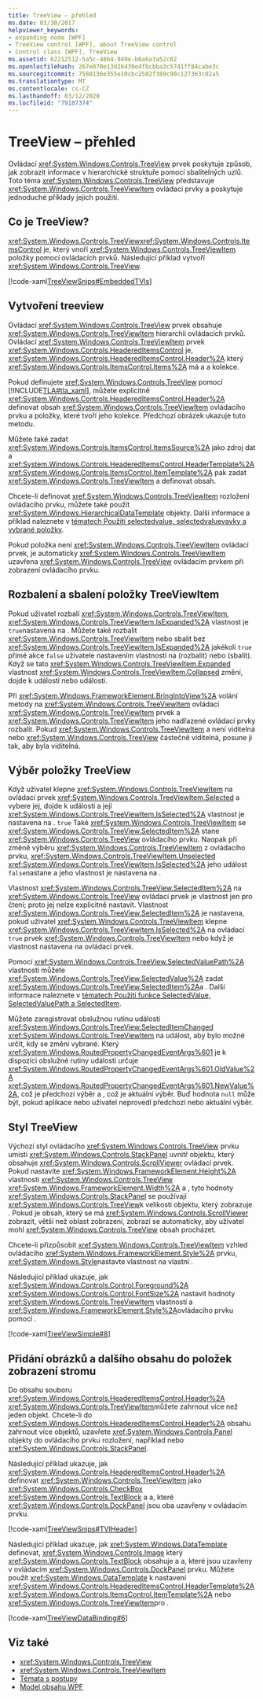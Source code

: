```yaml
---
title: TreeView – přehled
ms.date: 03/30/2017
helpviewer_keywords:
- expanding node [WPF]
- TreeView control [WPF], about TreeView control
- Control class [WPF], TreeView
ms.assetid: 62212512-5a5c-4864-949e-b6a6a3a52c02
ms.openlocfilehash: 267e870e13d26439e4fbcbba3c5741ff84cabe3c
ms.sourcegitcommit: 7588136e355e10cbc2582f389c90c127363c02a5
ms.translationtype: MT
ms.contentlocale: cs-CZ
ms.lasthandoff: 03/12/2020
ms.locfileid: "79187374"
---
```

# <a name="treeview-overview"></a>TreeView – přehled
Ovládací <xref:System.Windows.Controls.TreeView> prvek poskytuje způsob, jak zobrazit informace v hierarchické struktuře pomocí sbalitelných uzlů. Toto téma <xref:System.Windows.Controls.TreeView> představuje <xref:System.Windows.Controls.TreeViewItem> ovládací prvky a poskytuje jednoduché příklady jejich použití.  

<a name="Simple_TreeView_Control"></a>
## <a name="what-is-a-treeview"></a>Co je TreeView?  
 <xref:System.Windows.Controls.TreeView><xref:System.Windows.Controls.ItemsControl> je, který vnoří <xref:System.Windows.Controls.TreeViewItem> položky pomocí ovládacích prvků. Následující příklad vytvoří <xref:System.Windows.Controls.TreeView>.  
  
 [!code-xaml[TreeViewSnips#EmbeddedTVIs](~/samples/snippets/csharp/VS_Snippets_Wpf/TreeViewSnips/CSharp/Window1.xaml#embeddedtvis)]  
  
<a name="Creating_a_TreeView"></a>
## <a name="creating-a-treeview"></a>Vytvoření treeview  
 Ovládací <xref:System.Windows.Controls.TreeView> prvek obsahuje <xref:System.Windows.Controls.TreeViewItem> hierarchii ovládacích prvků. Ovládací <xref:System.Windows.Controls.TreeViewItem> prvek <xref:System.Windows.Controls.HeaderedItemsControl> je, <xref:System.Windows.Controls.HeaderedItemsControl.Header%2A> který <xref:System.Windows.Controls.ItemsControl.Items%2A> má a a kolekce.  
  
 Pokud definujete <xref:System.Windows.Controls.TreeView> pomocí [!INCLUDE[TLA#tla_xaml](../../../../includes/tlasharptla-xaml-md.md)], můžete explicitně <xref:System.Windows.Controls.HeaderedItemsControl.Header%2A> definovat obsah <xref:System.Windows.Controls.TreeViewItem> ovládacího prvku a položky, které tvoří jeho kolekce. Předchozí obrázek ukazuje tuto metodu.  
  
 Můžete také zadat <xref:System.Windows.Controls.ItemsControl.ItemsSource%2A> jako zdroj dat a <xref:System.Windows.Controls.HeaderedItemsControl.HeaderTemplate%2A> <xref:System.Windows.Controls.ItemsControl.ItemTemplate%2A> pak zadat <xref:System.Windows.Controls.TreeViewItem> a definovat obsah.  
  
 Chcete-li definovat <xref:System.Windows.Controls.TreeViewItem> rozložení ovládacího prvku, můžete také použít <xref:System.Windows.HierarchicalDataTemplate> objekty. Další informace a příklad naleznete v [tématech Použití selectedvalue, selectedvaluevavky a vybrané položky](how-to-use-selectedvalue-selectedvaluepath-and-selecteditem.md).  
  
 Pokud položka není <xref:System.Windows.Controls.TreeViewItem> ovládací prvek, je automaticky <xref:System.Windows.Controls.TreeViewItem> uzavřena <xref:System.Windows.Controls.TreeView> ovládacím prvkem při zobrazení ovládacího prvku.  
  
<a name="Expanding_and_Collapsing_a_TreeViewItem"></a>
## <a name="expanding-and-collapsing-a-treeviewitem"></a>Rozbalení a sbalení položky TreeViewItem  
 Pokud uživatel rozbalí <xref:System.Windows.Controls.TreeViewItem>, <xref:System.Windows.Controls.TreeViewItem.IsExpanded%2A> vlastnost je `true`nastavena na . Můžete také rozbalit <xref:System.Windows.Controls.TreeViewItem> nebo sbalit bez <xref:System.Windows.Controls.TreeViewItem.IsExpanded%2A> jakékoli `true` přímé akce `false` uživatele nastavením vlastnosti na (rozbalit) nebo (sbalit). Když se tato <xref:System.Windows.Controls.TreeViewItem.Expanded> vlastnost <xref:System.Windows.Controls.TreeViewItem.Collapsed> změní, dojde k události nebo události.  
  
 Při <xref:System.Windows.FrameworkElement.BringIntoView%2A> volání metody na <xref:System.Windows.Controls.TreeViewItem> ovládací <xref:System.Windows.Controls.TreeViewItem> prvek a <xref:System.Windows.Controls.TreeViewItem> jeho nadřazené ovládací prvky rozbalit. Pokud <xref:System.Windows.Controls.TreeViewItem> a není viditelná nebo <xref:System.Windows.Controls.TreeView> částečně viditelná, posune ji tak, aby byla viditelná.  
  
<a name="TreeViewItem_Selection"></a>
## <a name="treeviewitem-selection"></a>Výběr položky TreeView  
 Když uživatel klepne <xref:System.Windows.Controls.TreeViewItem> na ovládací prvek <xref:System.Windows.Controls.TreeViewItem.Selected> a vybere jej, dojde k události a její <xref:System.Windows.Controls.TreeViewItem.IsSelected%2A> vlastnost je nastavena na . `true` Také <xref:System.Windows.Controls.TreeViewItem> se <xref:System.Windows.Controls.TreeView.SelectedItem%2A> stane <xref:System.Windows.Controls.TreeView> ovládacího prvku. Naopak při změně výběru <xref:System.Windows.Controls.TreeViewItem> z ovládacího prvku, <xref:System.Windows.Controls.TreeViewItem.Unselected> <xref:System.Windows.Controls.TreeViewItem.IsSelected%2A> jeho událost `false`nastane a jeho vlastnost je nastavena na .  
  
 Vlastnost <xref:System.Windows.Controls.TreeView.SelectedItem%2A> na <xref:System.Windows.Controls.TreeView> ovládací prvek je vlastnost jen pro čtení; proto jej nelze explicitně nastavit. Vlastnost <xref:System.Windows.Controls.TreeView.SelectedItem%2A> je nastavena, pokud uživatel <xref:System.Windows.Controls.TreeViewItem> klepne <xref:System.Windows.Controls.TreeViewItem.IsSelected%2A> na ovládací `true` prvek <xref:System.Windows.Controls.TreeViewItem> nebo když je vlastnost nastavena na ovládací prvek.  
  
 Pomocí <xref:System.Windows.Controls.TreeView.SelectedValuePath%2A> vlastnosti můžete <xref:System.Windows.Controls.TreeView.SelectedValue%2A> zadat <xref:System.Windows.Controls.TreeView.SelectedItem%2A>a . Další informace naleznete v [tématech Použití funkce SelectedValue, SelectedValuePath a SelectedItem](how-to-use-selectedvalue-selectedvaluepath-and-selecteditem.md).  
  
 Můžete zaregistrovat obslužnou rutinu události <xref:System.Windows.Controls.TreeView.SelectedItemChanged> <xref:System.Windows.Controls.TreeViewItem> na událost, aby bylo možné určit, kdy se změní vybrané. Který <xref:System.Windows.RoutedPropertyChangedEventArgs%601> je k dispozici obslužné rutiny události určuje <xref:System.Windows.RoutedPropertyChangedEventArgs%601.OldValue%2A> <xref:System.Windows.RoutedPropertyChangedEventArgs%601.NewValue%2A>, což je předchozí výběr a , což je aktuální výběr. Buď hodnota `null` může být, pokud aplikace nebo uživatel neprovedl předchozí nebo aktuální výběr.  
  
<a name="TreeView_Style"></a>
## <a name="treeview-style"></a>Styl TreeView  
 Výchozí styl ovládacího <xref:System.Windows.Controls.TreeView> prvku umístí <xref:System.Windows.Controls.StackPanel> uvnitř objektu, který obsahuje <xref:System.Windows.Controls.ScrollViewer> ovládací prvek. Pokud nastavíte <xref:System.Windows.FrameworkElement.Height%2A> vlastnosti <xref:System.Windows.Controls.TreeView> <xref:System.Windows.FrameworkElement.Width%2A> a , tyto hodnoty <xref:System.Windows.Controls.StackPanel> se používají <xref:System.Windows.Controls.TreeView>k velikosti objektu, který zobrazuje . Pokud je obsah, který se má <xref:System.Windows.Controls.ScrollViewer> zobrazit, větší než oblast zobrazení, zobrazí se automaticky, aby uživatel mohl <xref:System.Windows.Controls.TreeView> obsah procházet.  
  
 Chcete-li přizpůsobit <xref:System.Windows.Controls.TreeViewItem> vzhled ovládacího <xref:System.Windows.FrameworkElement.Style%2A> prvku, <xref:System.Windows.Style>nastavte vlastnost na vlastní .  
  
 Následující příklad ukazuje, jak <xref:System.Windows.Controls.Control.Foreground%2A> <xref:System.Windows.Controls.Control.FontSize%2A> nastavit hodnoty <xref:System.Windows.Controls.TreeViewItem> vlastností a <xref:System.Windows.FrameworkElement.Style%2A>ovládacího prvku pomocí .  
  
 [!code-xaml[TreeViewSimple#8](~/samples/snippets/csharp/VS_Snippets_Wpf/TreeViewSimple/CS/Window1.xaml#8)]  
  
<a name="Adding_Images_and_oOther_Content_to_TreeView_Items"></a>
## <a name="adding-images-and-other-content-to-treeview-items"></a>Přidání obrázků a dalšího obsahu do položek zobrazení stromu  
 Do obsahu souboru <xref:System.Windows.Controls.HeaderedItemsControl.Header%2A> <xref:System.Windows.Controls.TreeViewItem>můžete zahrnout více než jeden objekt. Chcete-li do <xref:System.Windows.Controls.HeaderedItemsControl.Header%2A> obsahu zahrnout více objektů, uzavřete <xref:System.Windows.Controls.Panel> objekty do ovládacího prvku rozložení, například nebo <xref:System.Windows.Controls.StackPanel>.  
  
 Následující příklad ukazuje, jak <xref:System.Windows.Controls.HeaderedItemsControl.Header%2A> definovat <xref:System.Windows.Controls.TreeViewItem> jako <xref:System.Windows.Controls.CheckBox> <xref:System.Windows.Controls.TextBlock> a a, které <xref:System.Windows.Controls.DockPanel> jsou oba uzavřeny v ovládacím prvku.  
  
 [!code-xaml[TreeViewSnips#TVIHeader](~/samples/snippets/csharp/VS_Snippets_Wpf/TreeViewSnips/CSharp/Window1.xaml#tviheader)]  
  
 Následující příklad ukazuje, jak <xref:System.Windows.DataTemplate> definovat, <xref:System.Windows.Controls.Image> který <xref:System.Windows.Controls.TextBlock> obsahuje a a, které jsou uzavřeny v ovládacím <xref:System.Windows.Controls.DockPanel> prvku. Můžete použít <xref:System.Windows.DataTemplate> k nastavení <xref:System.Windows.Controls.HeaderedItemsControl.HeaderTemplate%2A> <xref:System.Windows.Controls.ItemsControl.ItemTemplate%2A> nebo <xref:System.Windows.Controls.TreeViewItem>pro .  
  
 [!code-xaml[TreeViewDataBinding#6](~/samples/snippets/csharp/VS_Snippets_Wpf/TreeViewDataBinding/CSharp/Window1.xaml#6)]  
  
## <a name="see-also"></a>Viz také

- <xref:System.Windows.Controls.TreeView>
- <xref:System.Windows.Controls.TreeViewItem>
- [Témata s postupy](treeview-how-to-topics.md)
- [Model obsahu WPF](wpf-content-model.md)
